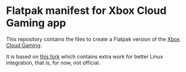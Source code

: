 Flatpak manifest for Xbox Cloud Gaming app
=======================================

This repository contains the files to create a Flatpak version of the [Xbox Cloud Gaming](https://www.xbox.com/en-us/play).

It is based on [this fork](https://github.com/mandruis7/xbox-cloud-gaming-electron) which contains extra work for better Linux integration, that is, for now, not official.

